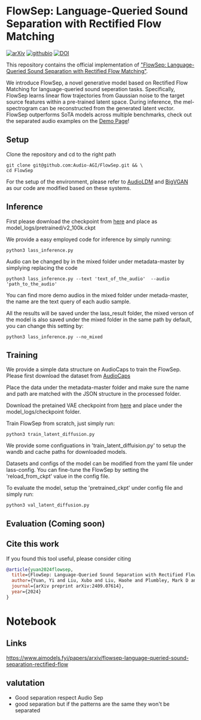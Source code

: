 # FlowSep: Language-Queried Sound Separation with Rectified Flow Matching
[![arXiv](https://img.shields.io/badge/arXiv-2409.07614-brightgreen.svg?style=flat-square)](https://arxiv.org/abs/2409.07614)  [![githubio](https://img.shields.io/badge/GitHub.io-Audio_Samples-blue?logo=Github&style=flat-square)](https://audio-agi.github.io/FlowSep_demo/)  [![DOI](https://img.shields.io/badge/Zenodo-10.5281%2Fzenodo.13869711-blue)](https://zenodo.org/records/13869712)


This repository contains the official implementation of ["FlowSep: Language-Queried Sound Separation with Rectified Flow Matching"](https://arxiv.org/abs/2409.07614).

We introduce FlowSep, a novel generative model based on Rectified Flow Matching for language-queried sound seperation tasks. Specifically, FlowSep learns linear flow trajectories from Gaussian noise to the target source features within a pre-trained latent space. During inference, the mel-spectrogram can be reconstructed from the generated latent vector. FlowSep outperforms SoTA models across multiple benchmarks, check out the separated audio examples on the [Demo Page](https://audio-agi.github.io/FlowSep_demo/)!

## Setup

Clone the repository and cd to the right path

  ```shell
  git clone git@github.com:Audio-AGI/FlowSep.git && \
  cd FlowSep 
  ```
For the setup of the environment, please refer to [AudioLDM](https://github.com/haoheliu/AudioLDM-training-finetuning) and [BigVGAN](https://github.com/NVIDIA/BigVGAN) as our code are modified based on these systems. 

## Inference 

First please download the checkpoint from [here](https://zenodo.org/records/13869712) and place as model_logs/pretrained/v2_100k.ckpt 

We provide a easy employed code for inference by simply running: 

  ```shell
  python3 lass_inference.py
  ```
Audio can be changed by in the mixed folder under metadata-master by simplying replacing the code

  ```shell
  python3 lass_inference.py --text 'text_of_the_audio'  --audio 'path_to_the_audio'
  ```

You can find more demo audios in the mixed folder under metada-master, the name are the text query of each audio sample.

All the results will be saved under the lass_result folder, the mixed verson of the model is also saved under the mixed folder in the same path by default, you can change this setting by: 

  ```shell
  python3 lass_inference.py --no_mixed
  ```

## Training

We provide a simple data structure on AudioCaps to train the FlowSep. Please first download the dataset from [AudioCaps](https://audiocaps.github.io/)

Place the data under the metadata-master folder and make sure the name and path are matched with the JSON structure in the processed folder. 

Download the pretained VAE checkpoint from [here](https://zenodo.org/records/13869712) and place under the model_logs/checkpoint folder.

Train FlowSep from scratch, just simply run: 
  ```shell
  python3 train_latent_diffusion.py 
  ```

We provide some configuations in 'train_latent_diffuision.py' to setup the wandb and cache paths for downloaded models. 

Datasets and configs of the model can be modified from the yaml file under lass-config. You can fine-tune the FlowSep by setting the 'reload_from_ckpt' value in the config file. 

To evaluate the model, setup the 'pretrained_ckpt' under config file and simply run: 

  ```shell
  python3 val_latent_diffusion.py 
  ```

## Evaluation (Coming soon)




## Cite this work

If you found this tool useful, please consider citing
```bibtex
@article{yuan2024flowsep,
  title={FlowSep: Language-Queried Sound Separation with Rectified Flow Matching},
  author={Yuan, Yi and Liu, Xubo and Liu, Haohe and Plumbley, Mark D and Wang, Wenwu},
  journal={arXiv preprint arXiv:2409.07614},
  year={2024}
}
```
# Notebook 
## Links
https://www.aimodels.fyi/papers/arxiv/flowsep-language-queried-sound-separation-rectified-flow
## valutation
* Good separation respect Audio Sep
* good separation but if the patterns are the same they won't be separated

